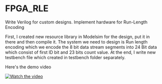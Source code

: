 # FPGA_RLE
Write Verilog for custom designs. Implement hardware for Run-Length Encoding

First, I created new resource library in Modelsim for the design, put it in there and then compile it. The system we need to design is Run length encoding which we encode the 8 bit data stream segments into 24 Bit data which consist of first ID bit and 23 bits count value. At the end, I write new testbench file which created in testbench folder separately.

Here's the demo video

[![Watch the video](https://i.imgur.com/NHHrI1b.jpg)](https://drive.google.com/file/d/1DqJiUkcRRCtwGYN9qnpqVGXkf8EGcgDq/view)
